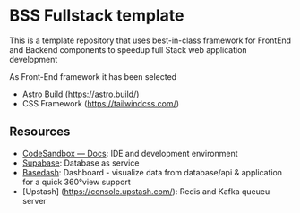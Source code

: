 # BSS Fullstack template

This is a template repository that uses best-in-class framework for FrontEnd and Backend components to speedup full Stack web application development

As Front-End framework it has been selected
- Astro Build (https://astro.build/)
- CSS Framework (https://tailwindcss.com/)



## Resources

- [CodeSandbox — Docs](https://codesandbox.io/docs/projects): IDE and development environment
- [Supabase](https://supabase.com/): Database as service
- [Basedash](https://app.basedash.com/home): Dashboard - visualize data from database/api & application for a quick 360°view support
- [Upstash] (https://console.upstash.com/): Redis and Kafka queueu server

